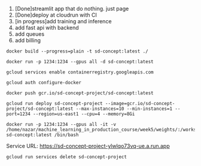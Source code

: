 1. [Done]streamlit app that do nothing. just page
2. [Done]deploy at cloudrun with CI
3. [in progress]add training and inference
4. add fast api with backend
5. add queues
6. add billing


```angular2html
docker build --progress=plain -t sd-concept:latest ./
```
```angular2html
docker run -p 1234:1234 --gpus all -d sd-concept:latest
```
```angular2html
gcloud services enable containerregistry.googleapis.com
```
```angular2html
gcloud auth configure-docker
``` 
```angular2html
docker push gcr.io/sd-concept-project/sd-concept:latest
```
```angular2html
gcloud run deploy sd-concept-project --image=gcr.io/sd-concept-project/sd-concept:latest --max-instances=10 --min-instances=1 --port=1234 --region=us-east1 --cpu=4 --memory=8Gi
```
```angular2html
docker run -p 1234:1234 --gpus all -it -v /home/nazar/machine_learning_in_production_course/week5/weights/:/workspace/src/weights sd-concept:latest /bin/bash
```
Service URL: https://sd-concept-project-ylwlqo73vq-ue.a.run.app
```angular2html
gcloud run services delete sd-concept-project
```
